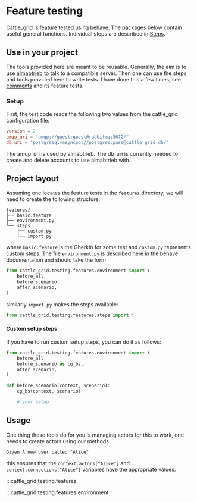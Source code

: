 # Feature testing

Cattle_grid is feature tested using [behave](https://behave.readthedocs.io/en/latest/).
The packages below contain useful general functions.
Individual steps are described in [Steps](./steps.md).

## Use in your project

The tools provided here are meant to be reusable. Generally, the
aim is to use [almabtrieb](https://bovine.codeberg.page/almabtrieb/) to
talk to a compatible server. Then one can use the steps and tools
provided here to write tests. I have done this a few times,
see [comments](https://codeberg.org/bovine/comments/) and its
feature tests.

### Setup

First, the test code reads the following two values from the cattle_grid
configuration file:

```toml title="cattle_grid.toml"
version = 2
amqp_uri = "amqp://guest:guest@rabbitmq:5672/"
db_uri = "postgresql+asyncpg://postgres:pass@cattle_grid_db/"
```

The amqp_uri is used by almabtrieb. The db_uri is currently needed
to create and delete accounts to use almabtrieb with.

## Project layout

Assuming one locates the feature tests in the `features` directory,
we will need to create the following structure:

```tree
features/
├── basic.feature
├── environment.py
└── steps
    ├── custom.py
    └── import.py
```

where `basic.feature` is the Gherkin for some test and
`custom.py` represents custom steps. The file `environment.py`
is described [here](https://behave.readthedocs.io/en/stable/tutorial/#environmental-controls)
in the behave documentation and should take the form

```python title="features/environment.py"
from cattle_grid.testing.features.environment import (
    before_all,  
    before_scenario,  
    after_scenario,  
)
```

similarly `import.py` makes the steps available:

```python title="features/steps/import.py"
from cattle_grid.testing.features.steps import *
```

#### Custom setup steps

If you have to run custom setup steps, you can do it as follows:

```python title="features/environment.py"
from cattle_grid.testing.features.environment import (
    before_all,  
    before_scenario as cg_bs,  
    after_scenario,  
)

def before_scenario(context, scenario):
    cg_bs(context, scenario)

    # your setup
```

## Usage

One thing these tools do for you is managing actors for this to work, one
needs to create actors using our methods

```gherkin
Given A new user called "Alice"
```

this ensures that the `context.actors["Alice"]` and `context.connections["Alice"]`
variables have the appropriate values.

:::cattle_grid.testing.features

:::cattle_grid.testing.features.environment
